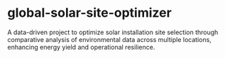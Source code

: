 # global-solar-site-optimizer
A data-driven project to optimize solar installation site selection through comparative analysis of environmental data across multiple locations, enhancing energy yield and operational resilience.
